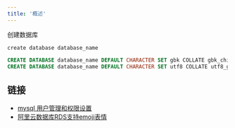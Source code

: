 ```yaml
---
title: '概述'
---
```


创建数据库

`create database database_name`

```sql
CREATE DATABASE database_name DEFAULT CHARACTER SET gbk COLLATE gbk_chinese_ci
CREATE DATABASE database_name DEFAULT CHARACTER SET utf8 COLLATE utf8_general_ci
```

## 链接

* [mysql 用户管理和权限设置](https://www.cnblogs.com/fslnet/p/3143344.html)
* [阿里云数据库RDS支持emoji表情](https://blog.csdn.net/diandianxiyu_geek/article/details/46537499)